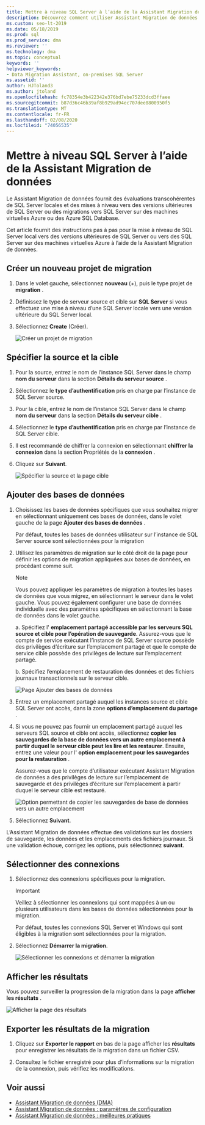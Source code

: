 ```yaml
---
title: Mettre à niveau SQL Server à l’aide de la Assistant Migration de données
description: Découvrez comment utiliser Assistant Migration de données pour mettre à niveau un SQL Server local vers une version ultérieure de SQL Server ou pour SQL Server sur des machines virtuelles Azure
ms.custom: seo-lt-2019
ms.date: 05/18/2019
ms.prod: sql
ms.prod_service: dma
ms.reviewer: ''
ms.technology: dma
ms.topic: conceptual
keywords: ''
helpviewer_keywords:
- Data Migration Assistant, on-premises SQL Server
ms.assetid: ''
author: HJToland3
ms.author: jtoland
ms.openlocfilehash: fc78354e3b422342e376bd7ebe75233dcd3ffaee
ms.sourcegitcommit: b87d36c46b39af8b929ad94ec707dee8800950f5
ms.translationtype: MT
ms.contentlocale: fr-FR
ms.lasthandoff: 02/08/2020
ms.locfileid: "74056535"
---
```

# <a name="upgrade-sql-server-using-the-data-migration-assistant"></a>Mettre à niveau SQL Server à l’aide de la Assistant Migration de données

Le Assistant Migration de données fournit des évaluations transcohérentes de SQL Server locales et des mises à niveau vers des versions ultérieures de SQL Server ou des migrations vers SQL Server sur des machines virtuelles Azure ou des Azure SQL Database.

Cet article fournit des instructions pas à pas pour la mise à niveau de SQL Server local vers des versions ultérieures de SQL Server ou vers des SQL Server sur des machines virtuelles Azure à l’aide de la Assistant Migration de données.

## <a name="create-a-new-migration-project"></a>Créer un nouveau projet de migration

1. Dans le volet gauche, sélectionnez **nouveau** (+), puis le type projet de **migration** .

2. Définissez le type de serveur source et cible sur **SQL Server** si vous effectuez une mise à niveau d’une SQL Server locale vers une version ultérieure du SQL Server local.

3. Sélectionnez **Create** (Créer).

   ![Créer un projet de migration](../dma/media/NewCreate.png)

## <a name="specify-the-source-and-target"></a>Spécifier la source et la cible

1. Pour la source, entrez le nom de l’instance SQL Server dans le champ **nom du serveur** dans la section **Détails du serveur source** . 

2. Sélectionnez le **type d’authentification** pris en charge par l’instance de SQL Server source.

3. Pour la cible, entrez le nom de l’instance SQL Server dans le champ **nom du serveur** dans la section **Détails du serveur cible** . 

4. Sélectionnez le **type d’authentification** pris en charge par l’instance de SQL Server cible.

5. Il est recommandé de chiffrer la connexion en sélectionnant **chiffrer la connexion** dans la section Propriétés de la **connexion** .

6. Cliquez sur **Suivant**.

   ![Spécifier la source et la page cible](../dma/media/SourceTarget.png)

## <a name="add-databases"></a>Ajouter des bases de données

1. Choisissez les bases de données spécifiques que vous souhaitez migrer en sélectionnant uniquement ces bases de données, dans le volet gauche de la page **Ajouter des bases de données** .

   Par défaut, toutes les bases de données utilisateur sur l’instance de SQL Server source sont sélectionnées pour la migration

2. Utilisez les paramètres de migration sur le côté droit de la page pour définir les options de migration appliquées aux bases de données, en procédant comme suit.

   > [!NOTE]
   > Vous pouvez appliquer les paramètres de migration à toutes les bases de données que vous migrez, en sélectionnant le serveur dans le volet gauche. Vous pouvez également configurer une base de données individuelle avec des paramètres spécifiques en sélectionnant la base de données dans le volet gauche.

    a. Spécifiez l' **emplacement partagé accessible par les serveurs SQL source et cible pour l’opération de sauvegarde**. Assurez-vous que le compte de service exécutant l’instance de SQL Server source possède des privilèges d’écriture sur l’emplacement partagé et que le compte de service cible possède des privilèges de lecture sur l’emplacement partagé.

    b. Spécifiez l’emplacement de restauration des données et des fichiers journaux transactionnels sur le serveur cible.

    ![Page Ajouter des bases de données](../dma/media/AddDatabases.png)

3. Entrez un emplacement partagé auquel les instances source et cible SQL Server ont accès, dans la zone **options d’emplacement du partage** .

4. Si vous ne pouvez pas fournir un emplacement partagé auquel les serveurs SQL source et cible ont accès, sélectionnez **copier les sauvegardes de la base de données vers un autre emplacement à partir duquel le serveur cible peut les lire et les restaurer**. Ensuite, entrez une valeur pour l' **option emplacement pour les sauvegardes pour la restauration** . 

   Assurez-vous que le compte d’utilisateur exécutant Assistant Migration de données a des privilèges de lecture sur l’emplacement de sauvegarde et des privilèges d’écriture sur l’emplacement à partir duquel le serveur cible est restauré.

   ![Option permettant de copier les sauvegardes de base de données vers un autre emplacement](../dma/media/CopyDatabaseDifferentLocation.png)

5. Sélectionnez **Suivant**.

L’Assistant Migration de données effectue des validations sur les dossiers de sauvegarde, les données et les emplacements des fichiers journaux. Si une validation échoue, corrigez les options, puis sélectionnez **suivant**.

## <a name="select-logins"></a>Sélectionner des connexions

1. Sélectionnez des connexions spécifiques pour la migration.

   > [!IMPORTANT]
   > Veillez à sélectionner les connexions qui sont mappées à un ou plusieurs utilisateurs dans les bases de données sélectionnées pour la migration.   

   Par défaut, toutes les connexions SQL Server et Windows qui sont éligibles à la migration sont sélectionnées pour la migration.

2. Sélectionnez **Démarrer la migration**.

   ![Sélectionner les connexions et démarrer la migration](../dma/media/SelectLogins.png)

## <a name="view-results"></a>Afficher les résultats

Vous pouvez surveiller la progression de la migration dans la page **afficher les résultats** .

![Afficher la page des résultats](../dma/media/ViewResults.png)

## <a name="export-migration-results"></a>Exporter les résultats de la migration

1. Cliquez sur **Exporter le rapport** en bas de la page afficher les **résultats** pour enregistrer les résultats de la migration dans un fichier CSV.

2. Consultez le fichier enregistré pour plus d’informations sur la migration de la connexion, puis vérifiez les modifications.

## <a name="see-also"></a>Voir aussi

- [Assistant Migration de données (DMA)](../dma/dma-overview.md)
- [Assistant Migration de données : paramètres de configuration](../dma/dma-configurationsettings.md)
- [Assistant Migration de données : meilleures pratiques](../dma/dma-bestpractices.md)
